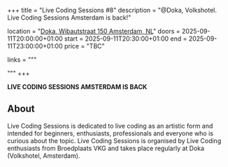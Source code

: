 +++
title       = "Live Coding Sessions #8"
description = "@Doka, Volkshotel. Live Coding Sessions Amsterdam is back!"

location    = "[Doka, Wibautstraat 150 Amsterdam, NL](https://www.openstreetmap.org/node/12579594500)"
doors       = 2025-09-11T20:00:00+01:00
start       = 2025-09-11T20:30:00+01:00
end         = 2025-09-11T23:00:00+01:00
price       = "TBC"

links = """
  <!-- ### [» Go to eventpage ](https://livecodingsessions.nl/) -->
"""
+++

**LIVE CODING SESSIONS AMSTERDAM IS BACK**

## About

Live Coding Sessions is dedicated to live coding as an artistic form and intended for beginners, enthusiasts, professionals and everyone who is curious about the topic. Live Coding Sessions is organised by Live Coding enthusiasts from Broedplaats VKG and takes place regularly at Doka (Volkshotel, Amsterdam).